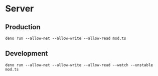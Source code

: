 # Server
## Production
```
deno run --allow-net --allow-write --allow-read mod.ts
```

## Development
```
deno run --allow-net --allow-write --allow-read --watch --unstable mod.ts
```